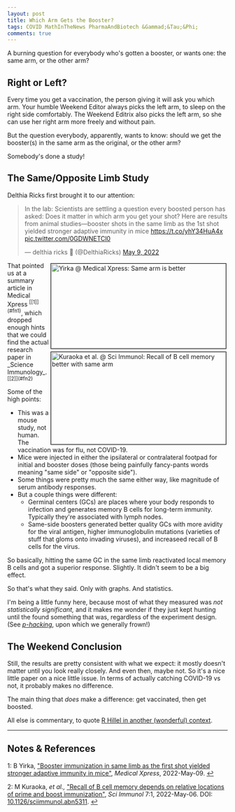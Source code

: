 ```yaml
---
layout: post
title: Which Arm Gets the Booster?
tags: COVID MathInTheNews PharmaAndBiotech &Gammad;&Tau;&Phi;
comments: true
---
```


A burning question for everybody who's gotten a booster, or wants one: the same arm, or
the other arm?  


## Right or Left?  

Every time you get a vaccination, the person giving it will ask you which arm.  Your
humble Weekend Editor always picks the left arm, to sleep on the right side comfortably.
The Weekend Editrix also picks the left arm, so she can use her right arm more freely and
without pain.  

But the question everybody, apparently, wants to know: should we get the booster(s) in the
same arm as the original, or the other arm?  

Somebody's done a study!  


## The Same/Opposite Limb Study  

Delthia Ricks first brought it to our attention:  

<blockquote class="twitter-tweet">
  <p lang="en" dir="ltr">
    In the lab: Scientists are settling a question every boosted person has asked: Does it
	matter in which arm you get your shot? Here are results from animal studies—booster
	shots in the same limb as the 1st shot yielded stronger adaptive immunity in mice
    <a href="https://t.co/yhY34HuA4x">https://t.co/yhY34HuA4x</a>
    <a href="https://t.co/0GDWNETCl0">pic.twitter.com/0GDWNETCl0</a>
  </p>&mdash; delthia ricks 🔬 (@DelthiaRicks) <a href="https://twitter.com/DelthiaRicks/status/1523800521009614849?ref_src=twsrc%5Etfw">May 9, 2022</a>
</blockquote>
<script async src="https://platform.twitter.com/widgets.js"></script>

<img src="{{ site.baseurl }}/images/2022-05-11-vax-which-arm-medexpress-1.jpg" width="400" height="194" alt="Yirka @ Medical Xpress: Same arm is better" title="Yirka @ Medical Xpress: Same arm is better" style="float: right; margin: 3px 3px 3px 3px; border: 1px solid #000000;">
<img src="{{ site.baseurl }}/images/2022-05-11-vax-which-arm-sci-immunol-1.jpg" width="400" height="211" alt="Kuraoka et al. @ Sci Immunol: Recall of B cell memory better with same arm" title="Kuraoka et al. @ Sci Immunol: Recall of B cell memory better with same arm" style="float: right; margin: 3px 3px 3px 3px; border: 1px solid #000000;">
That pointed us at a summary article in Medical Xpress <sup id="fn1a">[[1]](#fn1)</sup>,
which dropped enough hints that we could find the actual research paper in
_Science Immunology_. <sup id="fn2a">[[2]](#fn2)</sup>  

Some of the high points:  
- This was a mouse study, not human.  The vaccination was for flu, not COVID-19.  
- Mice were injected in either the ipsilateral or contralateral footpad for initial and
  booster doses (those being painfully fancy-pants words meaning "same side" or "opposite
  side").  
- Some things were pretty much the same either way, like magnitude of serum antibody
  responses.  
- But a couple things were different:  
  - Germinal centers (GCs) are places where your body responds to infection and generates
    memory B cells for long-term immunity.  Typically they're associated with lymph
    nodes.  
  - Same-side boosters generated better quality GCs with more avidity for the viral
    antigen, higher immunoglobulin mutations (varieties of stuff that gloms onto invading
    viruses), and increaseed recall of B cells for the virus.  
	
So basically, hitting the same GC in the same limb reactivated local memory B cells and
got a superior response.  Slightly.  It didn't seem to be a big effect.  

So that's what they said.  Only with graphs.  And statistics.  

I'm being a little funny here, because most of what they measured was _not statistically significant,_
and it makes me wonder if they just kept hunting until the found something that was,
regardless of the experiment design.  (See [_p-hacking_](https://en.wikipedia.org/wiki/Data_dredging),
upon which we generally frown!)  


## The Weekend Conclusion  

Still, the results are pretty consistent with what we expect: it mostly doesn't matter
until you look really closely.  And even then, maybe not.  So it's a nice little paper on
a nice little issue.  In terms of actually catching COVID-19 vs not, it probably makes no
difference.  

The main thing that _does_ make a difference: get vaccinated, then get boosted.  

All else is commentary, to quote 
[R Hillel in another (wonderful) context](https://en.wikipedia.org/wiki/Hillel_the_Elder).  

---

## Notes &amp; References  

<!--
<sup id="fn1a">[[1]](#fn1)</sup>

<a id="fn1">1</a>: ***, ["***"](***), *** [↩](#fn1a)  

<a href="{{ site.baseurl }}/images/***">
  <img src="{{ site.baseurl }}/images/***" width="400" height="***" alt="***" title="***" style="float: right; margin: 3px 3px 3px 3px; border: 1px solid #000000;">
</a>

<iframe width="400" height="224" src="***" allow="accelerometer; encrypted-media; gyroscope; picture-in-picture" allowfullscreen style="float: right; margin: 3px 3px 3px 3px; border: 1px solid #000000;"></iframe>
-->

<a id="fn1">1</a>: B Yirka, ["Booster immunization in same limb as the first shot yielded stronger adaptive immunity in mice"](https://medicalxpress.com/news/2022-05-booster-immunization-limb-shot-yielded.html), _Medical Xpress_, 2022-May-09. [↩](#fn1a)  

<a id="fn2">2</a>: M Kuraoka, _et al.,_ ["Recall of B cell memory depends on relative locations of prime and boost immunization"](https://www.science.org/doi/10.1126/sciimmunol.abn5311), _Sci Immunol_ 7:1, 2022-May-06.  DOI: [10.1126/sciimmunol.abn5311](https://doi.org/10.1126/sciimmunol.abn5311). [↩](#fn2a)  
